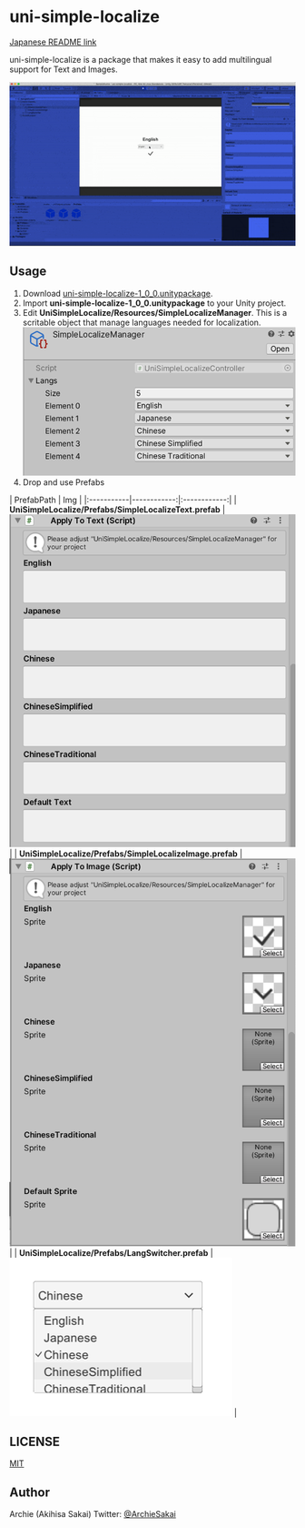 # uni-simple-localize

[Japanese README link](/README_JA.md)

uni-simple-localize is a package that makes it easy to add multilingual support for Text and Images.

![DEMO](/Docs/uni-simple-localize.gif)

## Usage

1. Download [uni-simple-localize-1_0_0.unitypackage](/Release/uni-simple-localize-1_0_0.unitypackage).
1. Import **uni-simple-localize-1_0_0.unitypackage** to your Unity project.
1. Edit **UniSimpleLocalize/Resources/SimpleLocalizeManager**. This is a scritable object that manage languages needed for localization.
  ![SimpleLocalizeManager](/Docs/SimpleLocalizeManager.png)
1. Drop and use Prefabs

  | PrefabPath | Img |
  |:-----------|------------:|:------------:|
  | **UniSimpleLocalize/Prefabs/SimpleLocalizeText.prefab** | ![SimpleLocalizeText](/Docs/SimpleLocalizeText.png) |
  | **UniSimpleLocalize/Prefabs/SimpleLocalizeImage.prefab** | ![SimpleLocalizeImage](/Docs/SimpleLocalizeImage.png) |
  | **UniSimpleLocalize/Prefabs/LangSwitcher.prefab** | ![LangSwitcher](/Docs/LangSwitcher.png) |

## LICENSE
[MIT](/LICENSE)

## Author
Archie (Akihisa Sakai)
Twitter: [@ArchieSakai](https://twitter.com/ArchieSakai)
